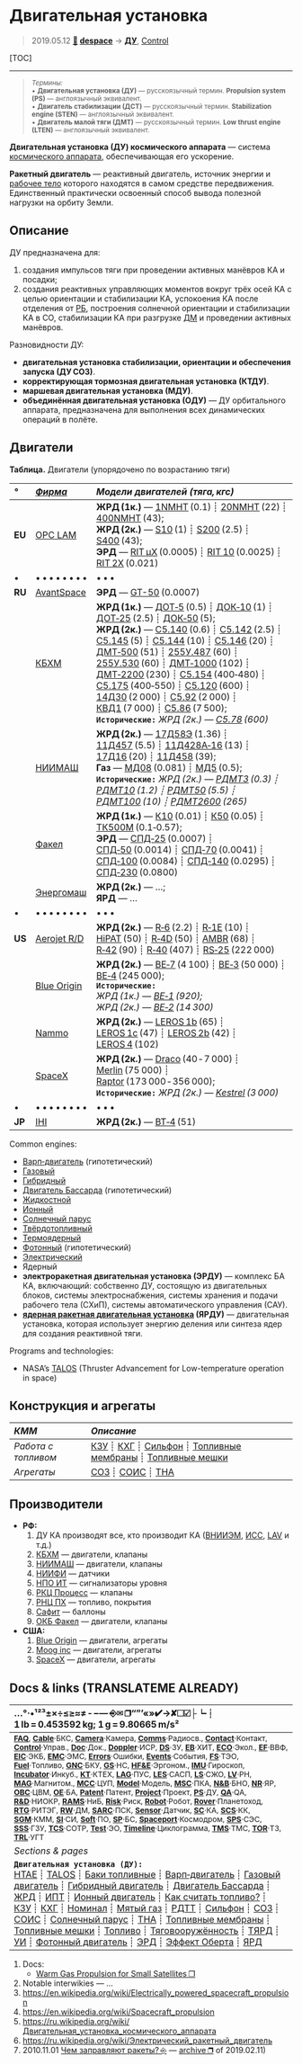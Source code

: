 # Двигательная установка
> 2019.05.12 **[🚀](../index/index.md) [despace](index.md)** → **[ДУ](ps.md)**, [Control](control.md)

[TOC]

---

> <small>*Термины:*<br> • **Двигательная установка (ДУ)** — русскоязычный термин. **Propulsion system (PS)** — англоязычный эквивалент.<br> • **Двигатель стабилизации (ДСТ)** — русскоязычный термин. **Stabilization engine (STEN)** — англоязычный эквивалент.<br> • **Двигатель малой тяги (ДМТ)** — русскоязычный термин. **Low thrust engine (LTEN)** — англоязычный эквивалент.</small>

**Двигательная установка (ДУ) космического аппарата** — система [космического аппарата](sc.md), обеспечивающая его ускорение.

**Ракетный двигатель** — реактивный двигатель, источник энергии и [рабочее тело](fuel.md) которого находятся в самом средстве передвижения. Единственный практически освоенный способ вывода полезной нагрузки на орбиту Земли.



## Описание
ДУ предназначена для:

   1. создания импульсов тяги при проведении активных манёвров КА и посадки;
   1. создания реактивных управляющих моментов вокруг трёх осей КА с целью ориентации и стабилизации КА, успокоения КА после отделения от [РБ](lv.md), построения солнечной ориентации и стабилизации КА в СО, стабилизации КА при разгрузке [ДМ](rw.md) и проведении активных манёвров.

Разновидности ДУ:

   - **двигательная установка стабилизации, ориентации и обеспечения запуска (ДУ СОЗ)**.
   - **корректирующая тормозная двигательная установка (КТДУ)**.
   - **маршевая двигательная установка (МДУ)**.
   - **объединённая двигательная установка (ОДУ)** — ДУ орбитального аппарата, предназначена для выполнения всех динамических операций в полёте.



## Двигатели
**Таблица.** Двигатели (упорядочено по возрастанию тяги)

|*°*|*[Фирма](contact.md)*|*Модели двигателей (тяга, кгс)*|
|:--|:--|:--|
|**EU**| [OPC LAM](zz_opc_lam.md)  |**ЖРД (1к.)** — [1NMHT](1nmht.md) (0.1) ┊ [20NMHT](20nmht.md) (22) ┊ [400NMHT](400nmht.md) (43);<br> **ЖРД (2к.)** — [S10](s10.md) (1) ┊ [S200](s200.md) (2.5) ┊ [S400](s400.md) (43);<br> **ЭРД** — [RIT µX](rit_mux.md) (0.0005) ┊ [RIT 10](rit_10.md) (0.0025) ┊ [RIT 2X](rit_2x.md) (0.021)  |
|•|• • • • • • • •|• • •|
|**RU**| [AvantSpace](zz_avantspace.md) | **ЭРД** — [GT-50](gt_50.md) (0.0007) |
|| [КБХМ](zz_kbhm.md) |**ЖРД (1к.)** — [ДОТ‑5](dot_5.md) (0.5) ┊ [ДОК‑10](doc_10.md) (1) ┊ [ДОТ‑25](dot_25.md) (2.5) ┊ [ДОК‑50](doc_50.md) (5);<br> **ЖРД (2к.)** — [С5.140](s5_140.md) (0.6) ┊ [С5.142](s5_142.md) (2.5) ┊ [С5.145](s5_145.md) (5) ┊ [С5.144](s5_144.md) (10) ┊ [С5.146](s5_146.md) (20) ┊ [ДМТ‑500](dmt_500.md) (51) ┊ [255У.487](255u_487.md) (60) ┊ [255У.530](255u_530.md) (60) ┊ [ДМТ‑1000](dmt_1000.md) (102) ┊ [ДМТ‑2200](dmt_2200.md) (230) ┊ [С5.154](s5_154.md) (400‑480) ┊ [С5.175](s5_175.md) (400‑550) ┊ [С5.120](s5_120.md) (600) ┊ [14Д30](14d30.md) (2 000) ┊ [С5.92](s5_92.md) (2 000) ┊ [КВД1](kvd1.md) (7 000) ┊ [С5.86](s5_86.md) (7 500);<br> **`Исторические:`** *ЖРД (2к.) — [С5.78](s5_78.md) (600)*  |
|| [НИИМАШ](zz_niimash.md)  |**ЖРД (2к.)** — [17Д58Э](17d58e.md) (1.36) ┊ [11Д457](11d457.md) (5.5) ┊ [11Д428А‑16](11d428a_16.md) (13) ┊ [17Д16](17d16.md) (20) ┊ [11Д458](11d458.md) (39);<br> **Газ** — [МД08](md08.md) (0.081) ┊ [МД5](md5.md) (0.5);<br> **`Исторические:`** *ЖРД (2к.) — [РДМТ3](rdmt3.md) (0.3) ┊ [РДМТ10](rdmt10.md) (1.2) ┊ [РДМТ50](rdmt50.md) (5.5) ┊ [РДМТ100](rdmt100.md) (10) ┊ [РДМТ2600](rdmt2600.md) (265)*|
|| [Факел](zz_edb_fakel.md)  |**ЖРД (1к.)** — [К10](k10.md) (0.01) ┊ [К50](k50.md) (0.05) ┊ [ТК500М](tk500m.md) (0.1‑0.57);<br> **ЭРД** — [СПД‑25](spd_25.md) (0.0007) ┊ [СПД‑50](spd_50.md) (0.0014) ┊ [СПД‑70](spd_70.md) (0.0041) ┊ [СПД‑100](spd_100.md) (0.0084) ┊ [СПД‑140](spd_140.md) (0.0295) ┊ [СПД‑230](spd_230.md) (0.0800)  |
|| [Энергомаш](энергомаш.md)  |**ЖРД (2к.)** — …;<br> **ЯРД** — … |
|•|• • • • • • • •|• • •|
|**US**| [Aerojet R/D](aerojet_rocketdyne.md)  |**ЖРД (2к.)** — [R‑6](r_6.md) (2.2) ┊ [R‑1E](r_1e.md) (10) ┊ [HiPAT](hipat.md) (50) ┊ [R‑4D](r_4d.md) (50) ┊ [AMBR](ambr.md) (68) ┊ [R‑42](r_42.md) (90) ┊ [R‑40](r_40.md) (407) ┊ [RS‑25](rs_25.md) (222 000)  |
|| [Blue Origin](blue_origin.md)  |**ЖРД (2к.)** — [BE‑7](be_7.md) (4 100) ┊ [BE‑3](be_3.md) (50 000) ┊ [BE‑4](be_4.md) (245 000);<br> **`Исторические:`**<br> *ЖРД (1к.) — [BE‑1](be_1.md) (920);<br> ЖРД (2к.) — [BE‑2](be_2.md) (14 300)*|
|| [Nammo](nammo.md)  |**ЖРД (2к.)** — [LEROS 1b](leros.md) (65) ┊ [LEROS 1c](leros.md) (47) ┊ [LEROS 2b](leros.md) (42) ┊ [LEROS 4](leros.md) (102)  |
|| [SpaceX](zz_spacex.md)  |**ЖРД (2к.)** — [Draco](draco.md) (40 ‑ 7 000) ┊ [Merlin](merlin.md) (75 000) ┊ [Raptor](raptor.md) (173 000 ‑ 356 000);<br> **`Исторические:`** *ЖРД (2к.) — [Kestrel](kestrel.md) (3 000)*  |
|•|• • • • • • • •|• • •|
|**JP**| [IHI](zz_ihi.md)  |**ЖРД (2к.)** — [BT‑4](bt_4.md) (51)  |

Common engines:

   - [Варп‑двигатель](warp_drive.md) (гипотетический)
   - [Газовый](cgt.md)
   - [Гибридный](гбрд.md)
   - [Двигатель Бассарда](bussard_ramjet.md) (гипотетический)
   - [Жидкостной](lpr.md)
   - [Ионный](иод.md)
   - [Солнечный парус](солнечный_парус.md)
   - [Твёрдотопливный](spr.md)
   - [Термоядерный](тярд.md)
   - [Фотонный](фотонный_двигатель.md) (гипотетический)
   - [Электрический](epsp.md)
   - Ядерный
   - **электроракетная двигательная установка (ЭРДУ)** — комплекс БА КА, включающий: собственно ДУ, состоящую из двигательных блоков, системы электроснабжения, системы хранения и подачи рабочего тела (СХиП), системы автоматического управления (САУ).
   - **[ядерная ракетная двигательная установка](ntr.md) (ЯРДУ)** — двигательная установка, которая использует энергию деления или синтеза ядер для создания реактивной тяги.

Programs and technologies:

   - NASA’s [TALOS](talos.md) (Thruster Advancement for Low-temperature operation in space)



## Конструкция и агрегаты
|*КММ*|*Описание*|
|:--|:--|
|*Работа с топливом*| [КЗУ](cinu.md) ┊ [КХГ](cgs.md) ┊ [Сильфон](сильфон.md) ┊ [Топливные мембраны](топливные_мембраны.md) ┊ [Топливные мешки](топливные_мешки.md) |
|*Агрегаты*| [СОЗ](соз.md) ┊ [СОИС](соис.md) ┊ [ТНА](turbopump.md) |



## Производители
   - **РФ:**
      1. ДУ КА производят все, кто производит КА ([ВНИИЭМ](zz_vniiem.md), [ИСС](zz_iss_r.md), [LAV](zz_lav.md) и т.д.)
      1. [КБХМ](zz_kbhm.md) — двигатели, клапаны
      1. [НИИМАШ](zz_niimash.md) — двигатели, клапаны
      1. [НИИФИ](zz_niifi.md) — датчики
      1. [НПО ИТ](zz_npoit.md) — сигнализаторы уровня
      1. [РКЦ Процесс](zz_progress_rsc.md) — клапаны
      1. [РНЦ ПХ](zz_rsc_ac.md) — топливо, покрытия
      1. [Сафит](zz_safit.md) — баллоны
      1. [ОКБ Факел](zz_edb_fakel.md) — двигатели, клапаны
   - **США:**
      1. [Blue Origin](blue_origin.md) — двигатели, агрегаты
      1. [Moog inc](zz_moog_inc.md) — двигатели, агрегаты
      1. [SpaceX](zz_spacex.md) — двигатели, агрегаты



<p style="page-break-after:always"> </p>

## Docs & links (TRANSLATEME ALREADY)
|…°·•¹²³±×÷≤≥≈≠ ‑ −— ⎆✉ ❐“”’«»✔→✘☐☑├┕┆ 1 lb = 0.453592 kg; 1 g = 9.80665 m/s²|
|:--|
|<small>**[FAQ](faq.md)**, **[Cable](cable.md)**·БКС, **[Camera](camera.md)**·Камера, **[Comms](comms.md)**·Радиосв., **[Contact](contact.md)**·Контакт, **[Control](control.md)**·Управ., **[Doc](doc.md)**·Док., **[Doppler](doppler.md)**·ИСР, **[DS](ds.md)**·ЗУ, **[EB](eb.md)**·ХИТ, **[ECO](ecology.md)**·Экол., **[EF](ef.md)**·ВВФ, **[ElC](elc.md)**·ЭКБ, **[EMC](emc.md)**·ЭМС, **[Errors](error.md)**·Ошибки, **[Events](event.md)**·События, **[FS](fs.md)**·ТЭО, **[Fuel](fuel.md)**·Топливо, **[GNC](gnc.md)**·БКУ, **[GS](scs.md)**·НС, **[HF&E](hfe.md)**·Эргоном., **[IMU](imu.md)**·Гироскоп, **[Incubator](incubator.md)**·Инкуб., **[KT](kt.md)**·КТЕХ, **[LAG](lag.md)**·ПУC, **[LES](les.md)**·САСП, **[LS](ls.md)**·СЖО, **[LV](lv.md)**·РН, **[MAG](mag.md)**·Магнитом., **[MCC](mcc.md)**·ЦУП, **[Model](model.md)**·Модель, **[MSC](sc.md)**·ПКА, **[N&B](nnb.md)**·БНО, **[NR](nr.md)**·ЯР, **[OBC](obc.md)**·ЦВМ, **[OE](oe.md)**·БА, **[Patent](патент.md)**·Патент, **[Project](project.md)**·Проект, **[PS](ps.md)**·ДУ, **[QA](quality.md)**·QA, **[R&D](rnd.md)**·НИОКР, **[RAMS](rams.md)**·НиБ, **[Risk](risk.md)**·Риск, **[Robot](robotics.md)**·Робот, **[Rover](rover.md)**·Планетоход, **[RTG](rtg.md)**·РИТЭГ, **[RW](rw.md)**·ДМ, **[SARC](sarc.md)**·ПСК, **[Sensor](sensor.md)**·Датчик, **[SC](sc.md)**·КА, **[SCS](scs.md)**·КК, **[SGM](sgm.md)**·КММ, **[SI](si.md)**·СИ, **[Soft](soft.md)**·ПО, **[SP](sp.md)**·БС, **[Spaceport](spaceport.md)**·Космодром, **[SPS](sps.md)**·СЭС, **[SSS](sss.md)**·ГЗУ, **[TCS](tcs.md)**·СОТР, **[Test](test.md)**·ЭО, **[Timeline](timeline.md)**·Циклограмма, **[TMS](tms.md)**·ТМС, **[TOR](tor.md)**·ТЗ, **[TRL](trl.md)**·УГТ</small>|
|*Sections & pages*|
|**`Двигательная установка (ДУ):`**<br> [HTAE](htae.md) ┊ [TALOS](talos.md) ┊ [Баки топливные](fuel_tank.md) ┊ [Варп‑двигатель](warp_drive.md) ┊ [Газовый двигатель](cgt.md) ┊ [Гибридный двигатель](гбрд.md) ┊ [Двигатель Бассарда](bussard_ramjet.md) ┊ [ЖРД](lpr.md) ┊ [ИПТ](ing.md) ┊ [Ионный двигатель](иод.md) ┊ [Как считать топливо?](si.md) ┊ [КЗУ](cinu.md) ┊ [КХГ](cgs.md) ┊ [Номинал](nominal.md) ┊ [Мятый газ](exhsteam.md) ┊ [РДТТ](spr.md) ┊ [Сильфон](сильфон.md) ┊ [СОЗ](соз.md) ┊ [СОИС](соис.md) ┊ [Солнечный парус](солнечный_парус.md) ┊ [ТНА](turbopump.md) ┊ [Топливные мембраны](топливные_мембраны.md) ┊ [Топливные мешки](топливные_мешки.md) ┊ [Топливо](fuel.md) ┊ [Тяговооружённость](ttwr.md) ┊ [ТЯРД](тярд.md) ┊ [УИ](isp.md) ┊ [Фотонный двигатель](фотонный_двигатель.md) ┊ [ЭРД](epsp.md) ┊ [Эффект Оберта](oberth_eff.md) ┊ [ЯРД](ntr.md) |

   1. Docs:
      - [Warm Gas Propulsion for Small Satellites ❐](f/ps/warm_gas_propulsion_for_small_satellites.djvu)
   1. Notable interwikies — …
   1. <https://en.wikipedia.org/wiki/Electrically_powered_spacecraft_propulsion>
   1. <https://en.wikipedia.org/wiki/Spacecraft_propulsion>
   1. <https://ru.wikipedia.org/wiki/Двигательная_установка_космического_аппарата>
   1. <https://ru.wikipedia.org/wiki/Электрический_ракетный_двигатель>
   1. 2010.11.01 [Чем заправляют ракеты? ⎆](http://him.1september.ru/view_article.php?ID=201001109) — [archive ❐](f/archive/20101101_1.pdf) of 2019.02.11)

